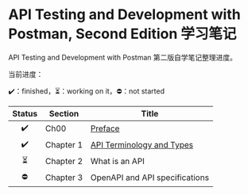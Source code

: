 # API Testing and Development with Postman, Second Edition 学习笔记

API Testing and Development with Postman 第二版自学笔记整理进度。

当前进度：

:heavy_check_mark:：finished，:hourglass_flowing_sand:：working on it，:no_entry:：not started

|          Status          | Section   | Title                                                        |
| :----------------------: | --------- | ------------------------------------------------------------ |
|    :heavy_check_mark:    | Ch00      | [Preface](./Ch00-Preface.md)                                 |
|    :heavy_check_mark:    | Chapter 1 | [API Terminology and Types](./Ch01-API-Terminology-and-Types.md) |
| :hourglass_flowing_sand: | Chapter 2 | What is an API                                               |
|        :no_entry:        | Chapter 3 | OpenAPI and API specifications                               |
